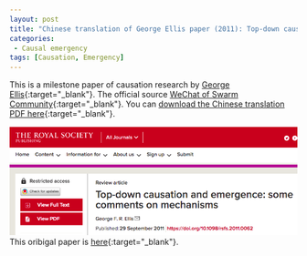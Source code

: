 ```yaml
---
layout: post
title: "Chinese translation of George Ellis paper (2011): Top-down causation and emergence: some comments on mechanisms"
categories:
 - Causal emergency
tags: [Causation, Emergency]
---
```

This is a milestone paper of causation research by [George Ellis](https://en.wikipedia.org/wiki/George_F._R._Ellis){:target="_blank"}.
The official source [WeChat of Swarm Community](https://mp.weixin.qq.com/s/uhn5Ubp5qmDHtRi0w1zFQg){:target="_blank"}. 
You can [download the Chinese translation PDF here](https://oudeng.github.io/assets/downloads/GeorgeEllis_UpdownCausation_TR_20230319.pdf){:target="_blank"}.

![Ellis paper](/assets/images/20230319_Ellis.png)
This oribigal paper is [here](https://royalsocietypublishing.org/doi/10.1098/rsfs.2011.0062#d1e828){:target="_blank"}. 

